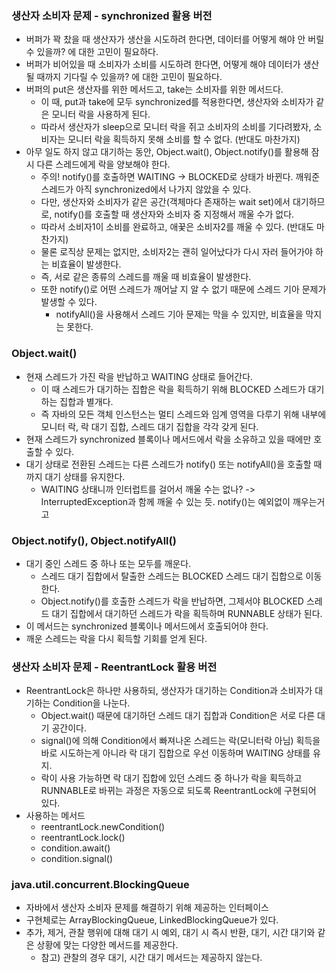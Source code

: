 ### 생산자 소비자 문제 - synchronized 활용 버전
- 버퍼가 꽉 찼을 때 생산자가 생산을 시도하려 한다면, 데이터를 어떻게 해야 안 버릴 수 있을까? 에 대한 고민이 필요하다.
- 버퍼가 비어있을 때 소비자가 소비를 시도하려 한다면, 어떻게 해야 데이터가 생산될 때까지 기다릴 수 있을까? 에 대한 고민이 필요하다.
- 버퍼의 put은 생산자를 위한 메서드고, take는 소비자를 위한 메서드다.
  - 이 때, put과 take에 모두 synchronized를 적용한다면, 생산자와 소비자가 같은 모니터 락을 사용하게 된다.
  - 따라서 생산자가 sleep으로 모니터 락을 쥐고 소비자의 소비를 기다려봤자, 소비자는 모니터 락을 획득하지 못해 소비를 할 수 없다. (반대도 마찬가지)
- 아무 일도 하지 않고 대기하는 동안, Object.wait(), Object.notify()를 활용해 잠시 다른 스레드에게 락을 양보해야 한다.
  - 주의! notify()를 호출하면 WAITING -> BLOCKED로 상태가 바뀐다. 깨워준 스레드가 아직 synchronized에서 나가지 않았을 수 있다.
  - 다만, 생산자와 소비자가 같은 공간(객체마다 존재하는 wait set)에서 대기하므로, notify()를 호출할 때 생산자와 소비자 중 지정해서 깨울 수가 없다.
  - 따라서 소비자1이 소비를 완료하고, 애꿎은 소비자2를 깨울 수 있다. (반대도 마찬가지)
  - 물론 로직상 문제는 없지만, 소비자2는 괜히 일어났다가 다시 자러 들어가야 하는 비효율이 발생한다.
  - 즉, 서로 같은 종류의 스레드를 깨울 때 비효율이 발생한다.
  - 또한 notify()로 어떤 스레드가 깨어날 지 알 수 없기 때문에 스레드 기아 문제가 발생할 수 있다.
    - notifyAll()을 사용해서 스레드 기아 문제는 막을 수 있지만, 비효율을 막지는 못한다.

### Object.wait()
- 현재 스레드가 가진 락을 반납하고 WAITING 상태로 들어간다.
  - 이 때 스레드가 대기하는 집합은 락을 획득하기 위해 BLOCKED 스레드가 대기하는 집합과 별개다.
  - 즉 자바의 모든 객체 인스턴스는 멀티 스레드와 임계 영역을 다루기 위해 내부에 모니터 락, 락 대기 집합, 스레드 대기 집합을 각각 갖게 된다.
- 현재 스레드가 synchronized 블록이나 메서드에서 락을 소유하고 있을 때에만 호출할 수 있다.
- 대기 상태로 전환된 스레드는 다른 스레드가 notify() 또는 notifyAll()을 호출할 때까지 대기 상태를 유지한다.
  - WAITING 상태니까 인터럽트를 걸어서 깨울 수는 없나? -> InterruptedException과 함께 깨울 수 있는 듯. notify()는 예외없이 깨우는거고

### Object.notify(), Object.notifyAll()
- 대기 중인 스레드 중 하나 또는 모두를 깨운다.
  - 스레드 대기 집합에서 탈출한 스레드는 BLOCKED 스레드 대기 집합으로 이동한다.
  - Object.notify()를 호출한 스레드가 락을 반납하면, 그제서야 BLOCKED 스레드 대기 집합에서 대기하던 스레드가 락을 획득하며 RUNNABLE 상태가 된다.
- 이 메서드는 synchronized 블록이나 메서드에서 호출되어야 한다.
- 깨운 스레드는 락을 다시 획득할 기회를 얻게 된다.

### 생산자 소비자 문제 - ReentrantLock 활용 버전
- ReentrantLock은 하나만 사용하되, 생산자가 대기하는 Condition과 소비자가 대기하는 Condition을 나눈다.
  - Object.wait() 때문에 대기하던 스레드 대기 집합과 Condition은 서로 다른 대기 공간이다.
  - signal()에 의해 Condition에서 빠져나온 스레드는 락(모니터락 아님) 획득을 바로 시도하는게 아니라 락 대기 집합으로 우선 이동하며 WAITING 상태를 유지.
  - 락이 사용 가능하면 락 대기 집합에 있던 스레드 중 하나가 락을 획득하고 RUNNABLE로 바뀌는 과정은 자동으로 되도록 ReentrantLock에 구현되어 있다.
- 사용하는 메서드
  - reentrantLock.newCondition()
  - reentrantLock.lock()
  - condition.await()
  - condition.signal()

### java.util.concurrent.BlockingQueue
- 자바에서 생산자 소비자 문제를 해결하기 위해 제공하는 인터페이스
- 구현체로는 ArrayBlockingQueue, LinkedBlockingQueue가 있다.
- 추가, 제거, 관찰 행위에 대해 대기 시 예외, 대기 시 즉시 반환, 대기, 시간 대기와 같은 상황에 맞는 다양한 메서드를 제공한다.
  - 참고) 관찰의 경우 대기, 시간 대기 메서드는 제공하지 않는다.

